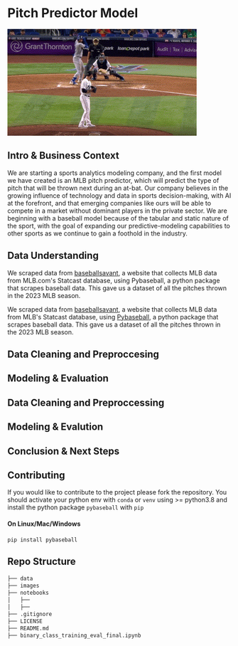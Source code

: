 # Pitch Predictor Model
![Alt text](images/floro_slider.gif)
## Intro & Business Context
We are starting a sports analytics modeling company, and the first model we have created is an MLB pitch predictor, which will predict the type of pitch that will be thrown next during an at-bat. Our company believes in the growing influence of technology and data in sports decision-making, with AI at the forefront, and that emerging companies like ours will be able to compete in a market without dominant players in the private sector. We are beginning with a baseball model because of the tabular and static nature of the sport, with the goal of expanding our predictive-modeling capabilities to other sports as we continue to gain a foothold in the industry.
## Data Understanding


We scraped data from [baseballsavant](https://baseballsavant.mlb.com/), a website that collects MLB data from MLB.com's Statcast database, using Pybaseball, a python package that scrapes baseball data. This gave us a dataset of all the pitches thrown in the 2023 MLB season.


We scraped data from [baseballsavant](https://baseballsavant.mlb.com/), a website that collects MLB data from MLB's Statcast database, using [Pybaseball](https://github.com/basstraining/pitch_predictor/tree/main/notebooks/pybaseball), a python package that scrapes baseball data. This gave us a dataset of all the pitches thrown in the 2023 MLB season.

## Data Cleaning and Preproccesing

## Modeling & Evaluation

## Data Cleaning and Preproccessing
## Modeling & Evalution

## Conclusion & Next Steps
## Contributing 
If you would like to contribute to the project please fork the repository. You should activate your python env with `conda` or `venv` using  >= python3.8 and install the python package `pybaseball` with `pip`

#### On Linux/Mac/Windows
```
pip install pybaseball
```





































## Repo Structure 
```
├── data
├── images
├── notebooks
│   ├── 
│   ├── 
├── .gitignore
├── LICENSE
├── README.md
├── binary_class_training_eval_final.ipynb
```
